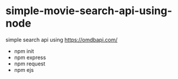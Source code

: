 # simple-movie-search-api-using-node
simple search api using https://omdbapi.com/ 
  - npm init
  - npm express
  - npm request
  - npm ejs
